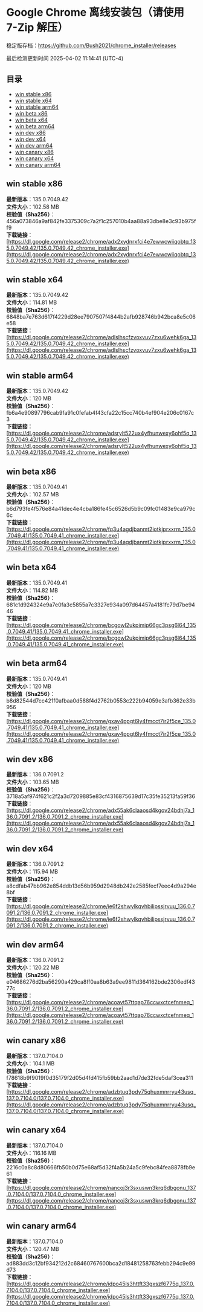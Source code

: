 # Google Chrome 离线安装包（请使用 7-Zip 解压）
稳定版存档：<https://github.com/Bush2021/chrome_installer/releases>

最后检测更新时间
2025-04-02 11:14:41 (UTC-4)

## 目录
* [win stable x86](https://github.com/Bush2021/chrome_installer?tab=readme-ov-file#win-stable-x86)
* [win stable x64](https://github.com/Bush2021/chrome_installer?tab=readme-ov-file#win-stable-x64)
* [win stable arm64](https://github.com/Bush2021/chrome_installer?tab=readme-ov-file#win-stable-arm64)
* [win beta x86](https://github.com/Bush2021/chrome_installer?tab=readme-ov-file#win-beta-x86)
* [win beta x64](https://github.com/Bush2021/chrome_installer?tab=readme-ov-file#win-beta-x64)
* [win beta arm64](https://github.com/Bush2021/chrome_installer?tab=readme-ov-file#win-beta-arm64)
* [win dev x86](https://github.com/Bush2021/chrome_installer?tab=readme-ov-file#win-dev-x86)
* [win dev x64](https://github.com/Bush2021/chrome_installer?tab=readme-ov-file#win-dev-x64)
* [win dev arm64](https://github.com/Bush2021/chrome_installer?tab=readme-ov-file#win-dev-arm64)
* [win canary x86](https://github.com/Bush2021/chrome_installer?tab=readme-ov-file#win-canary-x86)
* [win canary x64](https://github.com/Bush2021/chrome_installer?tab=readme-ov-file#win-canary-x64)
* [win canary arm64](https://github.com/Bush2021/chrome_installer?tab=readme-ov-file#win-canary-arm64)

## win stable x86
**最新版本**：135.0.7049.42  
**文件大小**：102.58 MB  
**校验值（Sha256）**：456a073846a9af842fe3375309c7a2f1c257010b4aa88a93dbe8e3c93b975ff9  
**下载链接**：[https://dl.google.com/release2/chrome/adx2xydnrxfci4e7ewwcwiiqobtq_135.0.7049.42/135.0.7049.42_chrome_installer.exe](https://dl.google.com/release2/chrome/adx2xydnrxfci4e7ewwcwiiqobtq_135.0.7049.42/135.0.7049.42_chrome_installer.exe)  

## win stable x64
**最新版本**：135.0.7049.42  
**文件大小**：114.81 MB  
**校验值（Sha256）**：6848ba7e763d617f4229d28ee7907507f4844b2afb928746b942bca8e5c06e58  
**下载链接**：[https://dl.google.com/release2/chrome/adlslhscfzvoxvuv7zxu6wehk6ga_135.0.7049.42/135.0.7049.42_chrome_installer.exe](https://dl.google.com/release2/chrome/adlslhscfzvoxvuv7zxu6wehk6ga_135.0.7049.42/135.0.7049.42_chrome_installer.exe)  

## win stable arm64
**最新版本**：135.0.7049.42  
**文件大小**：120 MB  
**校验值（Sha256）**：fb6a4e90897796cab9fa91c0fefab4f43cfa22c15cc740b4ef904e206c0167c3  
**下载链接**：[https://dl.google.com/release2/chrome/adsrylt522ux4yfhunwexy6ohf5q_135.0.7049.42/135.0.7049.42_chrome_installer.exe](https://dl.google.com/release2/chrome/adsrylt522ux4yfhunwexy6ohf5q_135.0.7049.42/135.0.7049.42_chrome_installer.exe)  

## win beta x86
**最新版本**：135.0.7049.41  
**文件大小**：102.57 MB  
**校验值（Sha256）**：b6d793fe4f576e84a41dec4e4cba186fe45c6526d5b9c09fc01483e9ca979c6c  
**下载链接**：[https://dl.google.com/release2/chrome/fq3u4agdjbanmt2iotkjprxxrm_135.0.7049.41/135.0.7049.41_chrome_installer.exe](https://dl.google.com/release2/chrome/fq3u4agdjbanmt2iotkjprxxrm_135.0.7049.41/135.0.7049.41_chrome_installer.exe)  

## win beta x64
**最新版本**：135.0.7049.41  
**文件大小**：114.82 MB  
**校验值（Sha256）**：681c1d924324e9a7e0fa3c5855a7c3327e934a097d64457a4181fc79d7be9446  
**下载链接**：[https://dl.google.com/release2/chrome/bcgowl2ukpimip66gc3psg6l64_135.0.7049.41/135.0.7049.41_chrome_installer.exe](https://dl.google.com/release2/chrome/bcgowl2ukpimip66gc3psg6l64_135.0.7049.41/135.0.7049.41_chrome_installer.exe)  

## win beta arm64
**最新版本**：135.0.7049.41  
**文件大小**：120 MB  
**校验值（Sha256）**：b8d82544d7cc421f0afbaa0d588f4d2762b0553c222b94059e3afb362e33b956  
**下载链接**：[https://dl.google.com/release2/chrome/gxav4ppgt6ly4fmcct7ir2f5ce_135.0.7049.41/135.0.7049.41_chrome_installer.exe](https://dl.google.com/release2/chrome/gxav4ppgt6ly4fmcct7ir2f5ce_135.0.7049.41/135.0.7049.41_chrome_installer.exe)  

## win dev x86
**最新版本**：136.0.7091.2  
**文件大小**：103.65 MB  
**校验值（Sha256）**：3718a5af974f621c2f2a3d7209885e83cf4316875639d17c35fe35213fa59f36  
**下载链接**：[https://dl.google.com/release2/chrome/adx55ak6claaosd4kgov24bdhj7a_136.0.7091.2/136.0.7091.2_chrome_installer.exe](https://dl.google.com/release2/chrome/adx55ak6claaosd4kgov24bdhj7a_136.0.7091.2/136.0.7091.2_chrome_installer.exe)  

## win dev x64
**最新版本**：136.0.7091.2  
**文件大小**：115.94 MB  
**校验值（Sha256）**：a8cdfab47bb962e854ddb13d56b959d2948db242e2585fecf7eec4d9a294e8bf  
**下载链接**：[https://dl.google.com/release2/chrome/ie6f2shwylkqvhbilipssjrvuu_136.0.7091.2/136.0.7091.2_chrome_installer.exe](https://dl.google.com/release2/chrome/ie6f2shwylkqvhbilipssjrvuu_136.0.7091.2/136.0.7091.2_chrome_installer.exe)  

## win dev arm64
**最新版本**：136.0.7091.2  
**文件大小**：120.22 MB  
**校验值（Sha256）**：e04686276d2ba56290a429ca8ff0aa8b63a9ee9811d364162bde2306edf4377c  
**下载链接**：[https://dl.google.com/release2/chrome/acoavt57ttqap76ccwxctcefnmeq_136.0.7091.2/136.0.7091.2_chrome_installer.exe](https://dl.google.com/release2/chrome/acoavt57ttqap76ccwxctcefnmeq_136.0.7091.2/136.0.7091.2_chrome_installer.exe)  

## win canary x86
**最新版本**：137.0.7104.0  
**文件大小**：104.1 MB  
**校验值（Sha256）**：f78618b9f9019f0d35179f2d05d4fd415fb59bb2aad1d7de32fde5daf3cea311  
**下载链接**：[https://dl.google.com/release2/chrome/adzbtuq3pdy75qhuxmnrryu43usq_137.0.7104.0/137.0.7104.0_chrome_installer.exe](https://dl.google.com/release2/chrome/adzbtuq3pdy75qhuxmnrryu43usq_137.0.7104.0/137.0.7104.0_chrome_installer.exe)  

## win canary x64
**最新版本**：137.0.7104.0  
**文件大小**：116.16 MB  
**校验值（Sha256）**：2216c0a8c8d80666fb50b0d75e68af5d32f4a5b24a5c9febc84fea8878fb9e61  
**下载链接**：[https://dl.google.com/release2/chrome/nancoj3r3sxuswn3krq6dbgonu_137.0.7104.0/137.0.7104.0_chrome_installer.exe](https://dl.google.com/release2/chrome/nancoj3r3sxuswn3krq6dbgonu_137.0.7104.0/137.0.7104.0_chrome_installer.exe)  

## win canary arm64
**最新版本**：137.0.7104.0  
**文件大小**：120.47 MB  
**校验值（Sha256）**：ad883dd3c12bf934212d2c68460767600bca2d18481258763febb294c9e99d73  
**下载链接**：[https://dl.google.com/release2/chrome/idpo45ls3httft33gxszf6775q_137.0.7104.0/137.0.7104.0_chrome_installer.exe](https://dl.google.com/release2/chrome/idpo45ls3httft33gxszf6775q_137.0.7104.0/137.0.7104.0_chrome_installer.exe)  

